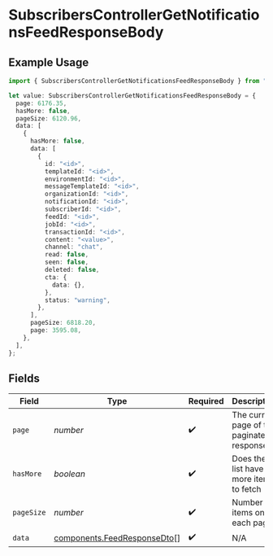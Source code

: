 # SubscribersControllerGetNotificationsFeedResponseBody

## Example Usage

```typescript
import { SubscribersControllerGetNotificationsFeedResponseBody } from "@novu/api/models/operations";

let value: SubscribersControllerGetNotificationsFeedResponseBody = {
  page: 6176.35,
  hasMore: false,
  pageSize: 6120.96,
  data: [
    {
      hasMore: false,
      data: [
        {
          id: "<id>",
          templateId: "<id>",
          environmentId: "<id>",
          messageTemplateId: "<id>",
          organizationId: "<id>",
          notificationId: "<id>",
          subscriberId: "<id>",
          feedId: "<id>",
          jobId: "<id>",
          transactionId: "<id>",
          content: "<value>",
          channel: "chat",
          read: false,
          seen: false,
          deleted: false,
          cta: {
            data: {},
          },
          status: "warning",
        },
      ],
      pageSize: 6818.20,
      page: 3595.08,
    },
  ],
};
```

## Fields

| Field                                                                      | Type                                                                       | Required                                                                   | Description                                                                |
| -------------------------------------------------------------------------- | -------------------------------------------------------------------------- | -------------------------------------------------------------------------- | -------------------------------------------------------------------------- |
| `page`                                                                     | *number*                                                                   | :heavy_check_mark:                                                         | The current page of the paginated response                                 |
| `hasMore`                                                                  | *boolean*                                                                  | :heavy_check_mark:                                                         | Does the list have more items to fetch                                     |
| `pageSize`                                                                 | *number*                                                                   | :heavy_check_mark:                                                         | Number of items on each page                                               |
| `data`                                                                     | [components.FeedResponseDto](../../models/components/feedresponsedto.md)[] | :heavy_check_mark:                                                         | N/A                                                                        |